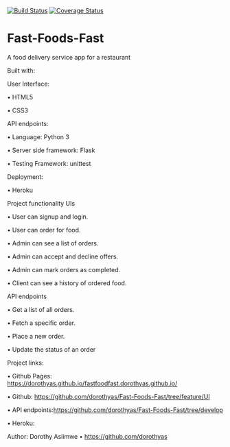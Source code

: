 [![Build Status](https://travis-ci.com/dorothyas/Fast-Foods-Fast.svg?branch=develop)](https://travis-ci.com/dorothyas/Fast-Foods-Fast)
[![Coverage Status](https://coveralls.io/repos/github/dorothyas/Fast-Foods-Fast/badge.svg?branch=develop)](https://coveralls.io/github/dorothyas/Fast-Foods-Fast?branch=develop)

# Fast-Foods-Fast
A food delivery service app for a restaurant 

Built with:

User Interface:

•	HTML5

•	CSS3

API endpoints:

•	Language: Python 3

•	Server side framework: Flask

•	Testing Framework: unittest

Deployment:

•	Heroku

Project functionality
UIs

•	User can signup and login.

•	User can order for food.

•	Admin can see a list of orders.

•	Admin can accept and decline offers.

•	Admin can mark orders as completed.

•	Client can see a history of ordered food.

API endpoints

•	Get a list of all orders.

•	Fetch a specific order.

•	Place a new order.

•	Update the status of an order

Project links:

•	Github Pages: https://dorothyas.github.io/fastfoodfast.dorothyas.github.io/


•	Github: https://github.com/dorothyas/Fast-Foods-Fast/tree/feature/UI 


•	API endpoints:https://github.com/dorothyas/Fast-Foods-Fast/tree/develop


•	Heroku: 


Author:
Dorothy Asiimwe
•	https://github.com/dorothyas
